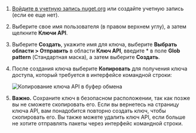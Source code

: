 1. [Войдите в учетную запись nuget.org](https://www.nuget.org/users/account/LogOn?returnUrl=%2F) или создайте учетную запись (если ее еще нет).

1. Выберите свое имя пользователя (в правом верхнем углу), а затем щелкните **Ключи API**.

1. Выберите **Создать**, укажите имя для ключа, выберите **Выбрать области > Отправить** в области **Ключ API**, введите * в поле **Glob pattern** (Стандартная маска), а затем выберите **Создать**.

1. После создания ключа выберите **Копировать** для получения ключа доступа, который требуется в интерфейсе командной строки:

    ![Копирование ключа API в буфер обмена](../media/QS_Create-02-APIKey.png)

1. **Важно.** Сохраните ключ в безопасном расположении, так как позже вы не сможете скопировать его. Если вы вернетесь на страницу ключа API, вам понадобится повторно создать ключ, чтобы скопировать его. Вы также можете удалить ключ API, если больше не хотите отправлять пакеты через интерфейс командной строки.